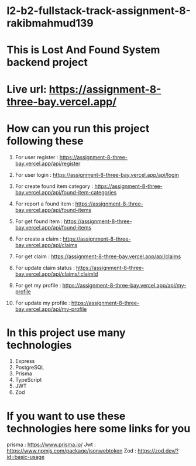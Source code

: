 # l2-b2-fullstack-track-assignment-8-rakibmahmud139

# This is Lost And Found System backend project

# Live url: https://assignment-8-three-bay.vercel.app/

# How can you run this project following these

1. For user register : https://assignment-8-three-bay.vercel.app/api/register
2. For user login : https://assignment-8-three-bay.vercel.app/api/login

3. For create found item category : https://assignment-8-three-bay.vercel.app/api/found-item-categories

4. For report a found item : https://assignment-8-three-bay.vercel.app/api/found-items
5. For get found item : https://assignment-8-three-bay.vercel.app/api/found-items

6. For create a claim : https://assignment-8-three-bay.vercel.app/api/claims
7. For get claim : https://assignment-8-three-bay.vercel.app/api/claims
8. For update claim status : https://assignment-8-three-bay.vercel.app/api/claims/:claimId

9. For get my profile : https://assignment-8-three-bay.vercel.app/api/my-profile
10. For update my profile : https://assignment-8-three-bay.vercel.app/api/my-profile

# In this project use many technologies

1. Express
2. PostgreSQL
3. Prisma
4. TypeScript
5. JWT
6. Zod

# If you want to use these technologies here some links for you

prisma : https://www.prisma.io/
Jwt : https://www.npmjs.com/package/jsonwebtoken
Zod : https://zod.dev/?id=basic-usage
